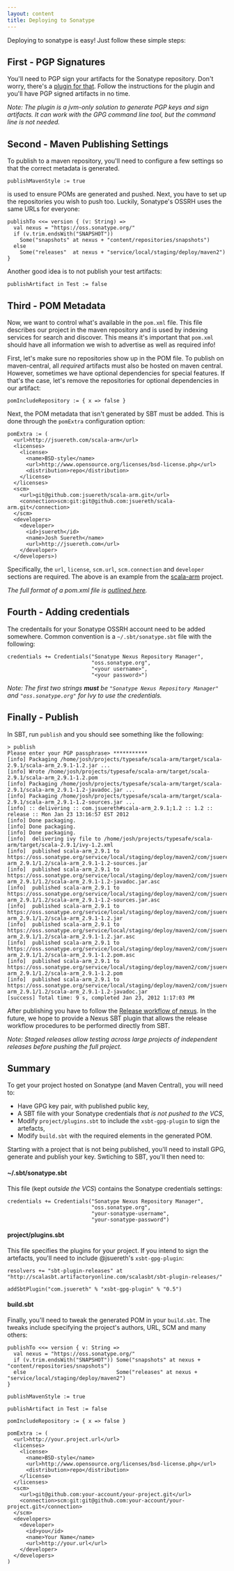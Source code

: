 ```yaml
---
layout: content
title: Deploying to Sonatype
---
```


Deploying to sonatype is easy!  Just follow these simple steps:

## First - PGP Signatures ##

You'll need to PGP sign your artifacts for the Sonatype repository.  Don't worry, there's a [plugin for that](http://scala-sbt.org/xsbt-gpg-plugin).  Follow the instructions for the plugin and you'll have PGP signed artifacts in no time.

*Note: The plugin is a jvm-only solution to generate PGP keys and sign artifacts.  It can work with the GPG command line tool, but the command line is not needed.*


## Second - Maven Publishing Settings ##

To publish to a maven repository, you'll need to configure a few settings so that the correct metadata is generated.


    publishMavenStyle := true


is used to ensure POMs are generated and pushed.  Next, you have to set up the repositories you wish to push too.  Luckily, Sonatype's OSSRH uses the same URLs for everyone:

    publishTo <<= version { (v: String) =>
      val nexus = "https://oss.sonatype.org/"
      if (v.trim.endsWith("SNAPSHOT")) 
        Some("snapshots" at nexus + "content/repositories/snapshots") 
      else
        Some("releases"  at nexus + "service/local/staging/deploy/maven2")
    }

Another good idea is to not publish your test artifacts:

    publishArtifact in Test := false

## Third - POM Metadata ##

Now, we want to control what's available in the `pom.xml` file.  This file describes our project in the maven repository and is used by indexing services for search and discover.   This means it's important that `pom.xml` should have all information we wish to advertise as well as required info!

First, let's make sure no repositories show up in the POM file.   To publish on maven-central, all *required* artifacts must also be hosted on maven central.  However, sometimes we have optional dependencies for special features.   If that's the case, let's remove the repositories for optional dependencies in our artifact:

    pomIncludeRepository := { x => false }

Next, the POM metadata that isn't generated by SBT must be added.   This is done through the `pomExtra` configuration option:

    pomExtra := (
      <url>http://jsuereth.com/scala-arm</url>
      <licenses>
        <license>
          <name>BSD-style</name>
          <url>http://www.opensource.org/licenses/bsd-license.php</url>
          <distribution>repo</distribution>
        </license>
      </licenses>
      <scm>
        <url>git@github.com:jsuereth/scala-arm.git</url>
        <connection>scm:git:git@github.com:jsuereth/scala-arm.git</connection>
      </scm>
      <developers>
        <developer>
          <id>jsuereth</id>
          <name>Josh Suereth</name>
          <url>http://jsuereth.com</url>
        </developer>
      </developers>)

Specifically, the `url`, `license`, `scm.url`, `scm.connection` and `developer` sections are required.   The  above is an example from the [scala-arm](http://jsuereth.com/scala-arm) project.

*The full format of a pom.xml file is [outlined here](http://maven.apache.org/pom.html).*

## Fourth - Adding credentials ##

The credentails for your Sonatype OSSRH account need to be added somewhere.  Common convention is a `~/.sbt/sonatype.sbt` file with the following:

    credentials += Credentials("Sonatype Nexus Repository Manager", 
                               "oss.sonatype.org", 
                               "<your username>",
                               "<your password>")

*Note: The first two strings **must** be `"Sonatype Nexus Repository Manager"` and `"oss.sonatype.org"` for Ivy to use the credentials.*

## Finally - Publish ##

In SBT, run `publish` and you should see something like the following:

    > publish
    Please enter your PGP passphrase> ***********
    [info] Packaging /home/josh/projects/typesafe/scala-arm/target/scala-2.9.1/scala-arm_2.9.1-1.2.jar ...
    [info] Wrote /home/josh/projects/typesafe/scala-arm/target/scala-2.9.1/scala-arm_2.9.1-1.2.pom
    [info] Packaging /home/josh/projects/typesafe/scala-arm/target/scala-2.9.1/scala-arm_2.9.1-1.2-javadoc.jar ...
    [info] Packaging /home/josh/projects/typesafe/scala-arm/target/scala-2.9.1/scala-arm_2.9.1-1.2-sources.jar ...
    [info] :: delivering :: com.jsuereth#scala-arm_2.9.1;1.2 :: 1.2 :: release :: Mon Jan 23 13:16:57 EST 2012
    [info] Done packaging.
    [info] Done packaging.
    [info] Done packaging.
    [info] 	delivering ivy file to /home/josh/projects/typesafe/scala-arm/target/scala-2.9.1/ivy-1.2.xml
    [info] 	published scala-arm_2.9.1 to https://oss.sonatype.org/service/local/staging/deploy/maven2/com/jsuereth/scala-arm_2.9.1/1.2/scala-arm_2.9.1-1.2-sources.jar
    [info] 	published scala-arm_2.9.1 to https://oss.sonatype.org/service/local/staging/deploy/maven2/com/jsuereth/scala-arm_2.9.1/1.2/scala-arm_2.9.1-1.2-javadoc.jar.asc
    [info] 	published scala-arm_2.9.1 to https://oss.sonatype.org/service/local/staging/deploy/maven2/com/jsuereth/scala-arm_2.9.1/1.2/scala-arm_2.9.1-1.2-sources.jar.asc
    [info] 	published scala-arm_2.9.1 to https://oss.sonatype.org/service/local/staging/deploy/maven2/com/jsuereth/scala-arm_2.9.1/1.2/scala-arm_2.9.1-1.2.jar
    [info] 	published scala-arm_2.9.1 to https://oss.sonatype.org/service/local/staging/deploy/maven2/com/jsuereth/scala-arm_2.9.1/1.2/scala-arm_2.9.1-1.2.jar.asc
    [info] 	published scala-arm_2.9.1 to https://oss.sonatype.org/service/local/staging/deploy/maven2/com/jsuereth/scala-arm_2.9.1/1.2/scala-arm_2.9.1-1.2.pom.asc
    [info] 	published scala-arm_2.9.1 to https://oss.sonatype.org/service/local/staging/deploy/maven2/com/jsuereth/scala-arm_2.9.1/1.2/scala-arm_2.9.1-1.2.pom
    [info] 	published scala-arm_2.9.1 to https://oss.sonatype.org/service/local/staging/deploy/maven2/com/jsuereth/scala-arm_2.9.1/1.2/scala-arm_2.9.1-1.2-javadoc.jar
    [success] Total time: 9 s, completed Jan 23, 2012 1:17:03 PM



After publishing you have to follow the [Release workflow of nexus](https://docs.sonatype.org/display/Repository/Sonatype+OSS+Maven+Repository+Usage+Guide#SonatypeOSSMavenRepositoryUsageGuide-8.ReleaseIt).  In the future, we hope to provide a Nexus SBT plugin that allows the release workflow procedures to be performed directly from SBT.

*Note: Staged releases allow testing across large projects of independent releases before pushing the full project.*

## Summary ##

To get your project hosted on Sonatype (and Maven Central), you will need to:

* Have GPG key pair, with published public key,
* A SBT file with your Sonatype credentials *that is not pushed to the VCS*,
* Modify `project/plugins.sbt` to include the `xsbt-gpg-plugin` to sign the artefacts,
* Modify `build.sbt` with the required elements in the generated POM.

Starting with a project that is not being published, you'll need to install GPG, generate and publish your key. Swtiching to SBT,
you'll then need to:

#### ~/.sbt/sonatype.sbt

This file (kept *outside the VCS*) contains the Sonatype credentials settings:

    credentials += Credentials("Sonatype Nexus Repository Manager",
                               "oss.sonatype.org",
                               "your-sonatype-username",
                               "your-sonatype-password")

#### project/plugins.sbt

This file specifies the plugins for your project. If you intend to sign the artefacts, you'll need to include @jsuereth's `xsbt-gpg-plugin`:

    resolvers += "sbt-plugin-releases" at "http://scalasbt.artifactoryonline.com/scalasbt/sbt-plugin-releases/"
    
    addSbtPlugin("com.jsuereth" % "xsbt-gpg-plugin" % "0.5")

#### build.sbt

Finally, you'll need to tweak the generated POM in your `build.sbt`. The tweaks include specifying the project's authors, URL, SCM and many others:

    publishTo <<= version { v: String =>
      val nexus = "https://oss.sonatype.org/"
      if (v.trim.endsWith("SNAPSHOT")) Some("snapshots" at nexus + "content/repositories/snapshots")
      else                             Some("releases" at nexus + "service/local/staging/deploy/maven2")
    }
    
    publishMavenStyle := true
    
    publishArtifact in Test := false
    
    pomIncludeRepository := { x => false }
    
    pomExtra := (
      <url>http://your.project.url</url>
      <licenses>
        <license>
          <name>BSD-style</name>
          <url>http://www.opensource.org/licenses/bsd-license.php</url>
          <distribution>repo</distribution>
        </license>
      </licenses>
      <scm>
        <url>git@github.com:your-account/your-project.git</url>
        <connection>scm:git:git@github.com:your-account/your-project.git</connection>
      </scm>
      <developers>
        <developer>
          <id>you</id>
          <name>Your Name</name>
          <url>http://your.url</url>
        </developer>
      </developers>
    )
